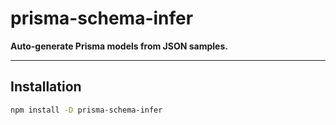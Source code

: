# prisma-schema-infer

**Auto-generate Prisma models from JSON samples.**

---

## Installation

```bash
npm install -D prisma-schema-infer
